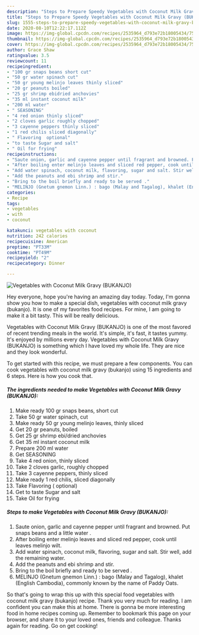 ```yaml
---
description: "Steps to Prepare Speedy Vegetables with Coconut Milk Gravy (BUKANJO)"
title: "Steps to Prepare Speedy Vegetables with Coconut Milk Gravy (BUKANJO)"
slug: 1555-steps-to-prepare-speedy-vegetables-with-coconut-milk-gravy-bukanjo
date: 2020-08-10T12:22:17.112Z
image: https://img-global.cpcdn.com/recipes/2535964_d793e72b18005434/751x532cq70/vegetables-with-coconut-milk-gravy-bukanjo-recipe-main-photo.jpg
thumbnail: https://img-global.cpcdn.com/recipes/2535964_d793e72b18005434/751x532cq70/vegetables-with-coconut-milk-gravy-bukanjo-recipe-main-photo.jpg
cover: https://img-global.cpcdn.com/recipes/2535964_d793e72b18005434/751x532cq70/vegetables-with-coconut-milk-gravy-bukanjo-recipe-main-photo.jpg
author: Grace Shaw
ratingvalue: 3.5
reviewcount: 11
recipeingredient:
- "100 gr snaps beans short cut"
- "50 gr water spinach cut"
- "50 gr young melinjo leaves thinly sliced"
- "20 gr peanuts boiled"
- "25 gr shrimp ebidried anchovies"
- "35 ml instant coconut milk"
- "200 ml water"
- " SEASONING"
- "4 red onion thinly sliced"
- "2 cloves garlic roughly chopped"
- "3 cayenne peppers thinly sliced"
- "1 red chilis sliced diagonally"
- " Flavoring  optional"
- "to taste Sugar and salt"
- " Oil for frying"
recipeinstructions:
- "Saute onion, garlic and cayenne pepper until fragrant and browned. Put snaps beans and a little water ."
- "After boiling enter melinjo leaves and sliced ​​red pepper, cook until leaves melinjo wilt."
- "Add water spinach, coconut milk, flavoring, sugar and salt. Stir well, add the remaining water."
- "Add the peanuts and ebi shrimp and stir."
- "Bring to the boil briefly and ready to be served ."
- "MELINJO (Gnetum gnemon Linn.) : bago (Malay and Tagalog), khalet (English Cambodia), commonly known by the name of Paddy Oats."
categories:
- Recipe
tags:
- vegetables
- with
- coconut

katakunci: vegetables with coconut 
nutrition: 242 calories
recipecuisine: American
preptime: "PT33M"
cooktime: "PT49M"
recipeyield: "2"
recipecategory: Dinner

---
```



![Vegetables with Coconut Milk Gravy (BUKANJO)](https://img-global.cpcdn.com/recipes/2535964_d793e72b18005434/751x532cq70/vegetables-with-coconut-milk-gravy-bukanjo-recipe-main-photo.jpg)

Hey everyone, hope you're having an amazing day today. Today, I'm gonna show you how to make a special dish, vegetables with coconut milk gravy (bukanjo). It is one of my favorites food recipes. For mine, I am going to make it a bit tasty. This will be really delicious.

Vegetables with Coconut Milk Gravy (BUKANJO) is one of the most favored of recent trending meals in the world. It's simple, it's fast, it tastes yummy. It's enjoyed by millions every day. Vegetables with Coconut Milk Gravy (BUKANJO) is something which I have loved my whole life. They are nice and they look wonderful.




To get started with this recipe, we must prepare a few components. You can cook vegetables with coconut milk gravy (bukanjo) using 15 ingredients and 6 steps. Here is how you cook that.

<!--inarticleads1-->

##### The ingredients needed to make Vegetables with Coconut Milk Gravy (BUKANJO):

1. Make ready 100 gr snaps beans, short cut
1. Take 50 gr water spinach, cut
1. Make ready 50 gr young melinjo leaves, thinly sliced
1. Get 20 gr peanuts, boiled
1. Get 25 gr shrimp ebi/dried anchovies
1. Get 35 ml instant coconut milk
1. Prepare 200 ml water
1. Get  SEASONING
1. Take 4 red onion, thinly sliced
1. Take 2 cloves garlic, roughly chopped
1. Take 3 cayenne peppers, thinly sliced
1. Make ready 1 red chilis, sliced ​​diagonally
1. Take  Flavoring ( optional)
1. Get to taste Sugar and salt
1. Take  Oil for frying




<!--inarticleads2-->

##### Steps to make Vegetables with Coconut Milk Gravy (BUKANJO):

1. Saute onion, garlic and cayenne pepper until fragrant and browned. Put snaps beans and a little water .
1. After boiling enter melinjo leaves and sliced ​​red pepper, cook until leaves melinjo wilt.
1. Add water spinach, coconut milk, flavoring, sugar and salt. Stir well, add the remaining water.
1. Add the peanuts and ebi shrimp and stir.
1. Bring to the boil briefly and ready to be served .
1. MELINJO (Gnetum gnemon Linn.) : bago (Malay and Tagalog), khalet (English Cambodia), commonly known by the name of Paddy Oats.




So that's going to wrap this up with this special food vegetables with coconut milk gravy (bukanjo) recipe. Thank you very much for reading. I am confident you can make this at home. There is gonna be more interesting food in home recipes coming up. Remember to bookmark this page on your browser, and share it to your loved ones, friends and colleague. Thanks again for reading. Go on get cooking!

